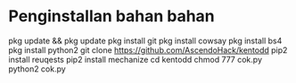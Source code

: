 # Penginstallan bahan bahan

pkg update && pkg update
pkg install git
pkg install cowsay
pkg install bs4
pkg install python2
git clone https://github.com/AscendoHack/kentodd
pip2 install reuqests
pip2 install mechanize
cd kentodd
chmod 777 cok.py
python2 cok.py
